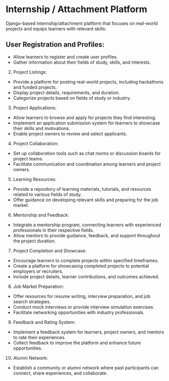 # Internship / Attachment Platform

Django-based internship/attachment platform that focuses on real-world projects and equips learners with relevant skills:
## User Registration and Profiles:

- Allow learners to register and create user profiles.
- Gather information about their fields of study, skills, and interests.

2. Project Listings:

- Provide a platform for posting real-world projects, including hackathons and funded projects.
- Display project details, requirements, and duration.
- Categorize projects based on fields of study or industry.

3. Project Applications:

- Allow learners to browse and apply for projects they find interesting.
- Implement an application submission system for learners to showcase their skills and motivations.
- Enable project owners to review and select applicants.

4. Project Collaboration:

- Set up collaboration tools such as chat rooms or discussion boards for project teams.
- Facilitate communication and coordination among learners and project owners.

5. Learning Resources:

- Provide a repository of learning materials, tutorials, and resources related to various fields of study.
- Offer guidance on developing relevant skills and preparing for the job market.

6. Mentorship and Feedback:

- Integrate a mentorship program, connecting learners with experienced professionals in their respective fields.
- Allow mentors to provide guidance, feedback, and support throughout the project duration.

7. Project Completion and Showcase:

- Encourage learners to complete projects within specified timeframes.
- Create a platform for showcasing completed projects to potential employers or recruiters.
- Include project details, learner contributions, and outcomes achieved.

8. Job Market Preparation:

- Offer resources for resume writing, interview preparation, and job search strategies.
- Conduct mock interviews or provide interview simulation exercises.
- Facilitate networking opportunities with industry professionals.

9. Feedback and Rating System:

- Implement a feedback system for learners, project owners, and mentors to rate their experiences.
- Collect feedback to improve the platform and enhance future opportunities.

10. Alumni Network:

- Establish a community or alumni network where past participants can connect, share experiences, and collaborate.
